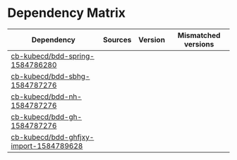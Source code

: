 # Dependency Matrix

Dependency | Sources | Version | Mismatched versions
---------- | ------- | ------- | -------------------
[cb-kubecd/bdd-spring-1584786280](https://github.com/cb-kubecd/bdd-spring-1584786280.git) |  | []() | 
[cb-kubecd/bdd-sbhg-1584787276](https://github.com/cb-kubecd/bdd-sbhg-1584787276.git) |  | []() | 
[cb-kubecd/bdd-nh-1584787276](https://github.com/cb-kubecd/bdd-nh-1584787276.git) |  | []() | 
[cb-kubecd/bdd-gh-1584787276](https://github.com/cb-kubecd/bdd-gh-1584787276.git) |  | []() | 
[cb-kubecd/bdd-ghfjxy-import-1584789628](https://github.com/cb-kubecd/bdd-ghfjxy-import-1584789628.git) |  | []() | 
